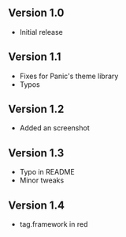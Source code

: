 ## Version 1.0
- Initial release

## Version 1.1
- Fixes for Panic's theme library
- Typos

## Version 1.2
- Added an screenshot

## Version 1.3
- Typo in README
- Minor tweaks

## Version 1.4
- tag.framework in red